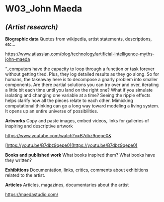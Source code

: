 # W03_John Maeda

## *(Artist research)*

**Biographic data**
Quotes from wikipedia, artist statements, descriptions, etc…

https://www.atlassian.com/blog/technology/artificial-intelligence-myths-john-maeda


“..computers have the capacity to loop through a function or task forever without getting tired. Plus, they log detailed results as they go along. 
So for humans, the takeaway here is to decompose a gnarly problem into smaller components. Are there partial solutions you can try over and over, iterating a little bit each time until you land on the right one? What if you simulate isolating and changing one variable at a time? Seeing the ripple effects helps clarify how all the pieces relate to each other. Mimicking computational thinking can go a long way toward modeling a living system. It opens up an entire universe of possibilities.

**Artworks**
Copy and paste images, embed videos, links for galleries of inspiring and descriptive artwork

https://www.youtube.com/watch?v=B7dbz9qepe0&


[https://youtu.be/B7dbz9qepe0](https://youtu.be/B7dbz9qepe0)

**Books and published work**
What books inspired them?
What books have they written?

**Exhibitions**
Documentation, links, critics, comments about exhibitions related to the artist.

**Articles**
Articles, magazines, documentaries about the artist



https://maedastudio.com/


